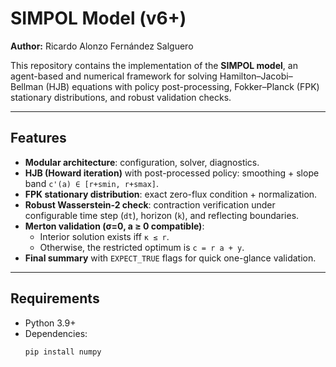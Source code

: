 # SIMPOL Model (v6+)

**Author:** Ricardo Alonzo Fernández Salguero  

This repository contains the implementation of the **SIMPOL model**, an agent-based and numerical framework for solving Hamilton–Jacobi–Bellman (HJB) equations with policy post-processing, Fokker–Planck (FPK) stationary distributions, and robust validation checks.

---

##  Features

- **Modular architecture**: configuration, solver, diagnostics.  
- **HJB (Howard iteration)** with post-processed policy: smoothing + slope band `c'(a) ∈ [r+smin, r+smax]`.  
- **FPK stationary distribution**: exact zero-flux condition + normalization.  
- **Robust Wasserstein-2 check**: contraction verification under configurable time step (`dt`), horizon (`k`), and reflecting boundaries.  
- **Merton validation (σ=0, a ≥ 0 compatible)**:  
  - Interior solution exists iff `κ ≤ r`.  
  - Otherwise, the restricted optimum is `c = r a + y`.  
- **Final summary** with `EXPECT_TRUE` flags for quick one-glance validation.

---

## Requirements

- Python 3.9+
- Dependencies:  
  ```bash
  pip install numpy

